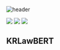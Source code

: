![header](https://capsule-render.vercel.app/api?type=transparent&color=gradient&height=300&section=header&text=%20KRLawBERT%20&fontColor=f7e600&textBg=true&fontSize=100)

<img src="https://img.shields.io/badge/BERT-f7e600?style=flat-square&logo=Gitee&logoColor=f7e600"/> <img src="https://img.shields.io/badge/Python-3776AB?style=flat-square&logo=Python&logoColor=f7e600"/> <img src="https://img.shields.io/badge/Colab-3776AB?style=flat-square&logo=Google Colab&logoColor=f7e600"/> 


## KRLawBERT

